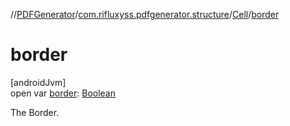 //[PDFGenerator](../../../index.md)/[com.rifluxyss.pdfgenerator.structure](../index.md)/[Cell](index.md)/[border](border.md)

# border

[androidJvm]\
open var [border](border.md): [Boolean](https://kotlinlang.org/api/latest/jvm/stdlib/kotlin/-boolean/index.html)

The Border.
